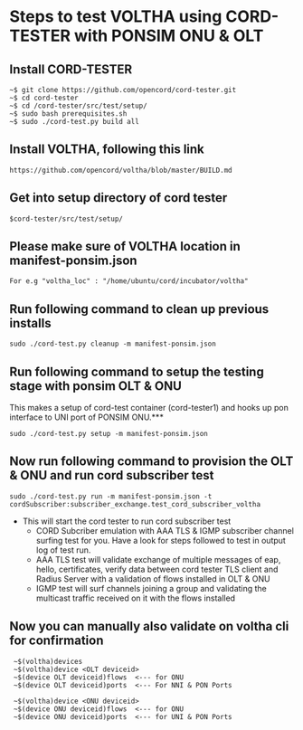 # Steps to test VOLTHA using CORD-TESTER with PONSIM ONU & OLT

## Install CORD-TESTER

```shell
~$ git clone https://github.com/opencord/cord-tester.git
~$ cd cord-tester
~$ cd /cord-tester/src/test/setup/
~$ sudo bash prerequisites.sh
~$ sudo ./cord-test.py build all
```

## Install VOLTHA, following this link

```shell
https://github.com/opencord/voltha/blob/master/BUILD.md
```

## Get into setup directory of cord tester

```shell
$cord-tester/src/test/setup/
```

## Please make sure of VOLTHA location in manifest-ponsim.json

```shell
For e.g "voltha_loc" : "/home/ubuntu/cord/incubator/voltha"
```

## Run following command to clean up previous installs

```shell
sudo ./cord-test.py cleanup -m manifest-ponsim.json
```

## Run following command to setup the testing stage with ponsim OLT & ONU

This makes a setup of cord-test container (cord-tester1) and hooks up pon
interface to UNI port of PONSIM ONU.***

```shell
sudo ./cord-test.py setup -m manifest-ponsim.json
```

## Now run following command to provision the OLT & ONU and run cord subscriber test

```shell
sudo ./cord-test.py run -m manifest-ponsim.json -t cordSubscriber:subscriber_exchange.test_cord_subscriber_voltha
```

* This will start the cord tester to run cord subscriber test
    * CORD Subcriber emulation with AAA TLS & IGMP subscriber channel surfing
      test for you.  Have a look for steps followed to test in output log of
      test run.
    * AAA TLS test will validate exchange of multiple messages of eap, hello,
      certificates, verify data between cord tester TLS client and Radius
      Server with a validation of flows installed in OLT & ONU
    * IGMP test will surf channels joining a group and validating the multicast
      traffic received on it with the flows installed

## Now you can manually also validate on voltha cli for confirmation

```shell
 ~$(voltha)devices
 ~$(voltha)device <OLT deviceid>
 ~$(device OLT deviceid)flows  <--- for ONU
 ~$(device OLT deviceid)ports  <--- For NNI & PON Ports

 ~$(voltha)device <ONU deviceid>
 ~$(device ONU deviceid)flows  <--- for ONU
 ~$(device ONU deviceid)ports  <--- for UNI & PON Ports
```


